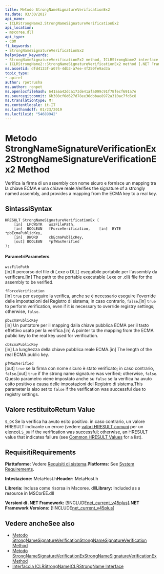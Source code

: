 ```yaml
---
title: Metodo StrongNameSignatureVerificationEx2
ms.date: 03/30/2017
api_name:
- ICLRStrongName2.StrongNameSignatureVerificationEx2
api_location:
- mscoree.dll
api_type:
- COM
f1_keywords:
- StrongNameSignatureVerificationEx2
helpviewer_keywords:
- StrongNameSignatureVerificationEx2 method, ICLRStrongName2 interface [.NET Framework hosting]
- ICLRStrongName2::StrongNameSignatureVerificationEx2 method [.NET Framework hosting]
ms.assetid: dfd4133f-a074-4db3-a7ee-4f250fe9ad3a
topic_type:
- apiref
author: rpetrusha
ms.author: ronpet
ms.openlocfilehash: 641aaa42dca173de41afa099c91f78fecf691a7e
ms.sourcegitcommit: 6b308cf6d627d78ee36dbbae8972a310ac7fd6c8
ms.translationtype: MT
ms.contentlocale: it-IT
ms.lasthandoff: 01/23/2019
ms.locfileid: "54689942"
---
```

# <a name="strongnamesignatureverificationex2-method"></a><span data-ttu-id="3e48d-102">Metodo StrongNameSignatureVerificationEx2</span><span class="sxs-lookup"><span data-stu-id="3e48d-102">StrongNameSignatureVerificationEx2 Method</span></span>
<span data-ttu-id="3e48d-103">Verifica la firma di un assembly con nome sicuro e fornisce un mapping tra la chiave ECMA e una chiave reale.</span><span class="sxs-lookup"><span data-stu-id="3e48d-103">Verifies the signature of a strongly named assembly, and provides a mapping from the ECMA key to a real key.</span></span>  
  
## <a name="syntax"></a><span data-ttu-id="3e48d-104">Sintassi</span><span class="sxs-lookup"><span data-stu-id="3e48d-104">Syntax</span></span>  
  
```  
HRESULT StrongNameSignatureVerificationEx (  
    [in]  LPCWSTR   wszFilePath,  
    [in]  BOOLEAN   fForceVerification,    [in]  BYTE      *pbEcmaPublicKey,  
    [in]  DWORD     cbEcmaPublicKey,  
    [out] BOOLEAN   *pfWasVerified  
);  
```  
  
#### <a name="parameters"></a><span data-ttu-id="3e48d-105">Parametri</span><span class="sxs-lookup"><span data-stu-id="3e48d-105">Parameters</span></span>  
 `wszFilePath`  
 <span data-ttu-id="3e48d-106">[in] Il percorso del file di (.exe o DLL) eseguibile portabile per l'assembly da verificare.</span><span class="sxs-lookup"><span data-stu-id="3e48d-106">[in] The path to the portable executable (.exe or .dll) file for the assembly to be verified.</span></span>  
  
 `fForceVerification`  
 <span data-ttu-id="3e48d-107">[in] `true` per eseguire la verifica, anche se è necessario eseguire l'override delle impostazioni del Registro di sistema; in caso contrario, `false`.</span><span class="sxs-lookup"><span data-stu-id="3e48d-107">[in] `true` to perform verification, even if it is necessary to override registry settings; otherwise, `false`.</span></span>  
  
 `pbEcmaPublicKey`  
 <span data-ttu-id="3e48d-108">[in] Un puntatore per il mapping dalla chiave pubblica ECMA per il tasto effettivo usato per la verifica.</span><span class="sxs-lookup"><span data-stu-id="3e48d-108">[in] A pointer to the mapping from the ECMA public key to the real key used for verification.</span></span>  
  
 `cbEcmaPublicKey`  
 <span data-ttu-id="3e48d-109">[in] La lunghezza della chiave pubblica reale ECMA.</span><span class="sxs-lookup"><span data-stu-id="3e48d-109">[in] The length of the real ECMA public key.</span></span>  
  
 `pfWasVerified`  
 <span data-ttu-id="3e48d-110">[out] `true` se la firma con nome sicuro è stato verificato; in caso contrario, `false`.</span><span class="sxs-lookup"><span data-stu-id="3e48d-110">[out] `true` if the strong name signature was verified; otherwise, `false`.</span></span> <span data-ttu-id="3e48d-111">Questo parametro viene impostato anche su `false` se la verifica ha avuto esito positivo a causa delle impostazioni del Registro di sistema.</span><span class="sxs-lookup"><span data-stu-id="3e48d-111">This parameter is also set to `false` if the verification was successful due to registry settings.</span></span>  
  
## <a name="return-value"></a><span data-ttu-id="3e48d-112">Valore restituito</span><span class="sxs-lookup"><span data-stu-id="3e48d-112">Return Value</span></span>  
 <span data-ttu-id="3e48d-113">`S_OK` Se la verifica ha avuto esito positivo. in caso contrario, un valore HRESULT indicante un errore (vedere [valori HRESULT comuni](https://go.microsoft.com/fwlink/?LinkId=213878) per un elenco).</span><span class="sxs-lookup"><span data-stu-id="3e48d-113">`S_OK` if the verification was successful; otherwise, an HRESULT value that indicates failure (see [Common HRESULT Values](https://go.microsoft.com/fwlink/?LinkId=213878) for a list).</span></span>  
  
## <a name="requirements"></a><span data-ttu-id="3e48d-114">Requisiti</span><span class="sxs-lookup"><span data-stu-id="3e48d-114">Requirements</span></span>  
 <span data-ttu-id="3e48d-115">**Piattaforme:** Vedere [Requisiti di sistema](../../../../docs/framework/get-started/system-requirements.md).</span><span class="sxs-lookup"><span data-stu-id="3e48d-115">**Platforms:** See [System Requirements](../../../../docs/framework/get-started/system-requirements.md).</span></span>  
  
 <span data-ttu-id="3e48d-116">**Intestazione:** MetaHost.h</span><span class="sxs-lookup"><span data-stu-id="3e48d-116">**Header:** MetaHost.h</span></span>  
  
 <span data-ttu-id="3e48d-117">**Libreria:** Inclusa come risorsa in Mscoree. dll</span><span class="sxs-lookup"><span data-stu-id="3e48d-117">**Library:** Included as a resource in MSCorEE.dll</span></span>  
  
 <span data-ttu-id="3e48d-118">**Versioni di .NET Framework:** [!INCLUDE[net_current_v45plus](../../../../includes/net-current-v45plus-md.md)]</span><span class="sxs-lookup"><span data-stu-id="3e48d-118">**.NET Framework Versions:** [!INCLUDE[net_current_v45plus](../../../../includes/net-current-v45plus-md.md)]</span></span>  
  
## <a name="see-also"></a><span data-ttu-id="3e48d-119">Vedere anche</span><span class="sxs-lookup"><span data-stu-id="3e48d-119">See also</span></span>
- [<span data-ttu-id="3e48d-120">Metodo StrongNameSignatureVerification</span><span class="sxs-lookup"><span data-stu-id="3e48d-120">StrongNameSignatureVerification Method</span></span>](../../../../docs/framework/unmanaged-api/hosting/iclrstrongname-strongnamesignatureverification-method.md)
- [<span data-ttu-id="3e48d-121">Metodo StrongNameSignatureVerificationEx</span><span class="sxs-lookup"><span data-stu-id="3e48d-121">StrongNameSignatureVerificationEx Method</span></span>](../../../../docs/framework/unmanaged-api/hosting/iclrstrongname-strongnamesignatureverificationex-method.md)
- [<span data-ttu-id="3e48d-122">Interfaccia ICLRStrongName</span><span class="sxs-lookup"><span data-stu-id="3e48d-122">ICLRStrongName Interface</span></span>](../../../../docs/framework/unmanaged-api/hosting/iclrstrongname-interface.md)
